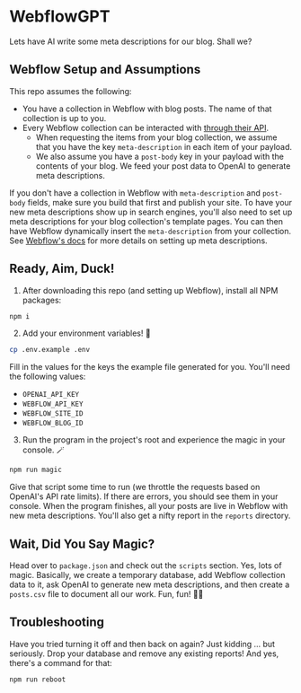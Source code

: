 # WebflowGPT
Lets have AI write some meta descriptions for our blog. Shall we?

## Webflow Setup and Assumptions
This repo assumes the following:
- You have a collection in Webflow with blog posts. The name of that collection is up to you.
- Every Webflow collection can be interacted with [through their API](https://developers.webflow.com/reference/list-items). 
  - When requesting the items from your blog collection, we assume that you have the key `meta-description` in each item of your payload.
  - We also assume you have a `post-body` key in your payload with the contents of your blog. We feed your post data to OpenAI to generate meta descriptions.

If you don't have a collection in Webflow with `meta-description` and `post-body` fields, make sure you build that first and publish your site. To have your new meta descriptions show up in search engines, you'll also need to set up meta descriptions for your blog collection's template pages. You can then have Webflow dynamically insert the `meta-description` from your collection. See [Webflow's docs](https://university.webflow.com/lesson/seo-title-meta-description) for more details on setting up meta descriptions.

## Ready, Aim, Duck!
1. After downloading this repo (and setting up Webflow), install all NPM packages:
```bash
npm i
```
2. Add your environment variables! 🧪
```bash
cp .env.example .env
```
Fill in the values for the keys the example file generated for you. You'll need the following values:
  - `OPENAI_API_KEY`
  - `WEBFLOW_API_KEY`
  - `WEBFLOW_SITE_ID`
  - `WEBFLOW_BLOG_ID`

3. Run the program in the project's root and experience the magic in your console. 🪄
```bash
npm run magic
```
Give that script some time to run (we throttle the requests based on OpenAI's API rate limits). If there are errors, you should see them in your console. When the program finishes, all your posts are live in Webflow with new meta descriptions. You'll also get a nifty report in the `reports` directory.

## Wait, Did You Say Magic?
Head over to `package.json` and check out the `scripts` section. Yes, lots of magic. Basically, we create a temporary database, add Webflow collection data to it, ask OpenAI to generate new meta descriptions, and then create a `posts.csv` file to document all our work. Fun, fun! 🥳🎉

## Troubleshooting
Have you tried turning it off and then back on again? Just kidding ... but seriously. Drop your database and remove any existing reports! And yes, there's a command for that:
```bash
npm run reboot
```